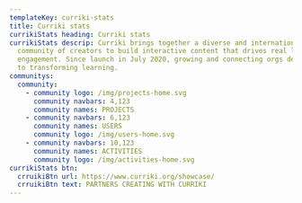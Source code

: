 ```yaml
---
templateKey: curriki-stats
title: Curriki stats
currikiStats heading: Curriki stats
currikiStats descrip: Curriki brings together a diverse and international
  community of creators to build interactive content that drives real learning
  engagement. Since launch in July 2020, growing and connecting orgs dedicated
  to transforming learning.
communitys:
  community:
    - community logo: /img/projects-home.svg
      community navbars: 4,123
      community names: PROJECTS
    - community navbars: 6,123
      community names: USERS
      community logo: /img/users-home.svg
    - community navbars: 10,123
      community names: ACTIVITIES
      community logo: /img/activities-home.svg
currikiStats btn:
  crruikiBtn url: https://www.curriki.org/showcase/
  crruikiBtn text: PARTNERS CREATING WITH CURRIKI
---
```

